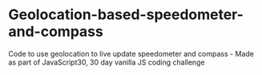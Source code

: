 # Geolocation-based-speedometer-and-compass
Code to use geolocation to live update speedometer and compass - Made as part of JavaScript30, 30 day vanilla JS coding challenge
